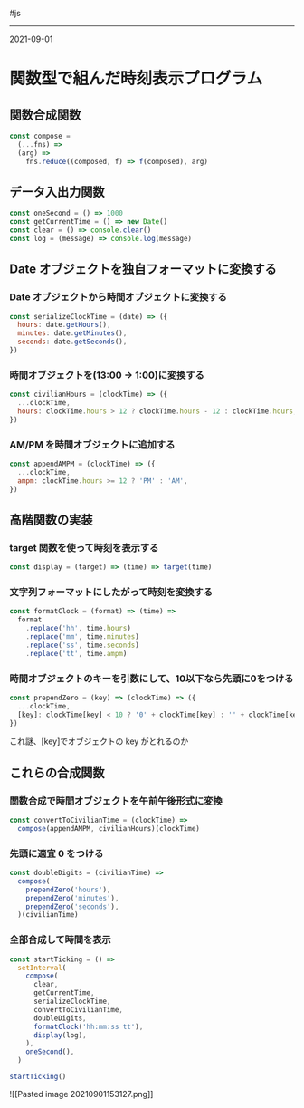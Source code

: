 #js

---
2021-09-01

# 関数型で組んだ時刻表示プログラム

## 関数合成関数
```js
const compose =
  (...fns) =>
  (arg) =>
    fns.reduce((composed, f) => f(composed), arg)
```

## データ入出力関数
```js
const oneSecond = () => 1000
const getCurrentTime = () => new Date()
const clear = () => console.clear()
const log = (message) => console.log(message)
```

## Date オブジェクトを独自フォーマットに変換する
### Date オブジェクトから時間オブジェクトに変換する
```js
const serializeClockTime = (date) => ({
  hours: date.getHours(),
  minutes: date.getMinutes(),
  seconds: date.getSeconds(),
})
```

### 時間オブジェクトを(13:00 -> 1:00)に変換する
```js
const civilianHours = (clockTime) => ({
  ...clockTime,
  hours: clockTime.hours > 12 ? clockTime.hours - 12 : clockTime.hours,
})
```
### AM/PM を時間オブジェクトに追加する
```js
const appendAMPM = (clockTime) => ({
  ...clockTime,
  ampm: clockTime.hours >= 12 ? 'PM' : 'AM',
})
```

## 高階関数の実装
### target 関数を使って時刻を表示する
```js
const display = (target) => (time) => target(time)
```

### 文字列フォーマットにしたがって時刻を変換する
```js
const formatClock = (format) => (time) =>
  format
    .replace('hh', time.hours)
    .replace('mm', time.minutes)
    .replace('ss', time.seconds)
    .replace('tt', time.ampm)
```

### 時間オブジェクトのキーを引数にして、10以下なら先頭に0をつける
```js
const prependZero = (key) => (clockTime) => ({
  ...clockTime,
  [key]: clockTime[key] < 10 ? '0' + clockTime[key] : '' + clockTime[key],
})
```
これ謎、[key]でオブジェクトの key がとれるのか

## これらの合成関数
### 関数合成で時間オブジェクトを午前午後形式に変換
```js
const convertToCivilianTime = (clockTime) =>
  compose(appendAMPM, civilianHours)(clockTime)
```

### 先頭に適宜 0 をつける
```js
const doubleDigits = (civilianTime) =>
  compose(
    prependZero('hours'),
    prependZero('minutes'),
    prependZero('seconds'),
  )(civilianTime)
```

### 全部合成して時間を表示
```js
const startTicking = () =>
  setInterval(
    compose(
      clear,
      getCurrentTime,
      serializeClockTime,
      convertToCivilianTime,
      doubleDigits,
      formatClock('hh:mm:ss tt'),
      display(log),
    ),
    oneSecond(),
  )

startTicking()
```

![[Pasted image 20210901153127.png]]